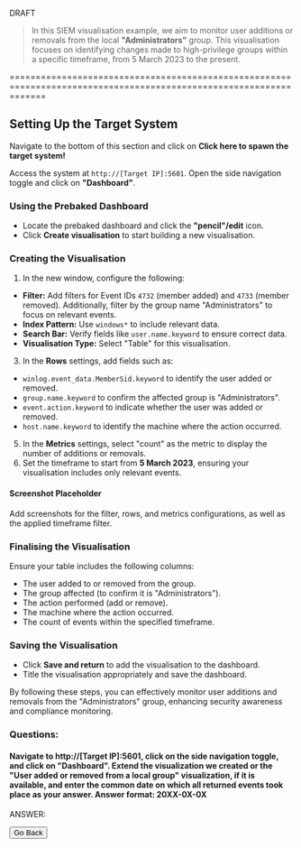 DRAFT
<!--
---
layout: post
title:  "Security Monitoring & SIEM Fundamentals: SIEM Visualisation Example 4 - Users Added Or Removed From a Local Group (Within A Specific Timeframe)"
date: 2025-01-01
author: C. Casquatch
comments: false
tag: ['soc', 'siem', 'elastic']
---
-->
> In this SIEM visualisation example, we aim to monitor user additions or removals from the local **"Administrators"** group. This visualisation focuses on identifying changes made to high-privilege groups within a specific timeframe, from 5 March 2023 to the present.


===================================================================================================================

Setting Up the Target System
----------------------------

Navigate to the bottom of this section and click on **Click here to spawn the target system!**

Access the system at `http://[Target IP]:5601`. Open the side navigation toggle and click on **"Dashboard"**.

### Using the Prebaked Dashboard

*   Locate the prebaked dashboard and click the **"pencil"/edit** icon.
*   Click **Create visualisation** to start building a new visualisation.

### Creating the Visualisation

1.  In the new window, configure the following:

*   **Filter:** Add filters for Event IDs `4732` (member added) and `4733` (member removed). Additionally, filter by the group name "Administrators" to focus on relevant events.
*   **Index Pattern:** Use `windows*` to include relevant data.
*   **Search Bar:** Verify fields like `user.name.keyword` to ensure correct data.
*   **Visualisation Type:** Select "Table" for this visualisation.

3.  In the **Rows** settings, add fields such as:

*   `winlog.event_data.MemberSid.keyword` to identify the user added or removed.
*   `group.name.keyword` to confirm the affected group is "Administrators".
*   `event.action.keyword` to indicate whether the user was added or removed.
*   `host.name.keyword` to identify the machine where the action occurred.

5.  In the **Metrics** settings, select "count" as the metric to display the number of additions or removals.
6.  Set the timeframe to start from **5 March 2023**, ensuring your visualisation includes only relevant events.

#### Screenshot Placeholder

Add screenshots for the filter, rows, and metrics configurations, as well as the applied timeframe filter.

### Finalising the Visualisation

Ensure your table includes the following columns:

*   The user added to or removed from the group.
*   The group affected (to confirm it is "Administrators").
*   The action performed (add or remove).
*   The machine where the action occurred.
*   The count of events within the specified timeframe.

### Saving the Visualisation

*   Click **Save and return** to add the visualisation to the dashboard.
*   Title the visualisation appropriately and save the dashboard.

By following these steps, you can effectively monitor user additions and removals from the "Administrators" group, enhancing security awareness and compliance monitoring.

### Questions:

#### Navigate to http://[Target IP]:5601, click on the side navigation toggle, and click on "Dashboard". Extend the visualization we created or the "User added or removed from a local group" visualization, if it is available, and enter the common date on which all returned events took place as your answer. Answer format: 20XX-0X-0X
ANSWER:

<button onclick="history.back()">Go Back</button>

